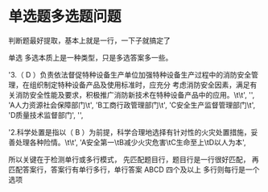 # 单选题多选题问题
判断题最好提取，基本上就是一行，一下子就搞定了

单选 多选本质上是一种类型，只是多选答案多一些。

 '3.（ D ）负责依法督促特种设备生产单位加强特种设备生产过程中的消防安全管理，在组织制定特种设备产品及使用标准时，应充分
考虑消防安全因素，满足有关消防安全性能及要求，积极推广消防新技术在特种设备产品中的应用。\t\t',
 '',
 'A人力资源社会保障部门\t',
 'B工商行政管理部门\t',
 'C安全生产监督管理部门\t',
 'D质量技术监督部门',
 '',
 
 
  '2.科学处置是指以（  B   ）为前提，科学合理地选择有针对性的火灾处置措施，妥善处理各种险情。\t\t',
 'A安全第一\tB减少火灾危害\tC生命至上\tD以人为本',
 

所以关键在于检测单行或多行模式，
先匹配题目行，题目行是一行很好匹配，
再匹配答案行，答案行有单行多行，单行答案 ABCD 四个及以上
多行则每行是一个选项    

 